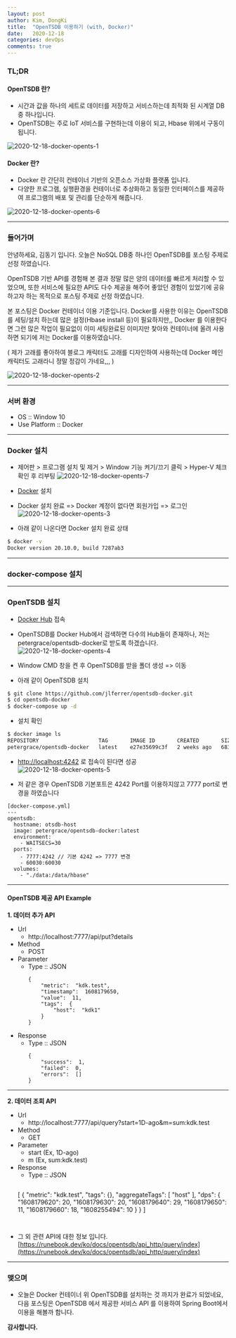 ```yaml
---
layout: post
author: Kim, DongKi
title:  "OpenTSDB 이용하기 (with, Docker)"
date:   2020-12-18
categories: devOps
comments: true
---
```


### TL;DR

#### OpenTSDB 란?
* 시간과 값을 하나의 세트로 데이터를 저장하고 서비스하는데 최적화 된 시계열 DB중 하나입니다.
* OpenTSDB는 주로 IoT 서비스를 구현하는데 이용이 되고, Hbase 위에서 구동이 됩니다.

![2020-12-18-docker-opents-1](/assets/2020-12-18-docker-opents-1.jpg)

#### Docker 란?
* Docker 란 간단히 컨테이너 기반의 오픈소스 가상화 플랫폼 입니다.
* 다양한 프로그램, 실행환경을 컨테이너로 추상화하고 동일한 인터페이스를 제공하여 프로그램의 배포 및 관리를 단순하게 해줍니다.

![2020-12-18-docker-opents-6](/assets/2020-12-18-docker-opents-6.jpg)

---
### 들어가며

안녕하세요, 김동기 입니다.
오늘은 NoSQL DB중 하나인 OpenTSDB를 포스팅 주제로 선정 하였습니다.

OpenTSDB 기반 API를 경험해 본 결과 정말 많은 양의 데이터를 빠르게 처리할 수 있었으며, 또한 서비스에 필요한 API도 다수 제공을 해주어 좋았던 경험이 있었기에 공유하고자 하는 목적으로 포스팅 주제로 선정 하였습니다.

본 포스팅은 Docker 컨테이너 이용 기준입니다. 
Docker를 사용한 이유는 OpenTSDB를 세팅/설치 하는데 많은 설정(Hbase install 등)이 필요하지만,, Docker 를 이용한다면 그런 많은 작업이 필요없이 이미 세팅완료된 이미지만 찿아와 컨테이너에 올려 사용하면 되기에 저는 Docker를 이용하였습니다.

( 제가 고래를 좋아하여 블로그 캐릭터도 고래를 디자인하여 사용하는데 Docker 메인 캐릭터도 고래라니 정말 정감이 가네요,,, )

![2020-12-18-docker-opents-2](/assets/2020-12-18-docker-opents-2.jpg)

----
### 서버 환경

* OS :: Window 10
* Use Platform :: Docker

----
### Docker 설치

* 제어판 > 프로그램 설치 및 제거 > Window 기능 켜기/끄기 클릭 > Hyper-V 체크 확인 후 리부팅
![2020-12-18-docker-opents-7](/assets/2020-12-18-docker-opents-7.jpg)

* [Docker](https://hub.docker.com/editions/community/docker-ce-desktop-windows/) 설치

* Docker 설치 완료 => Docker 계정이 없다면 회원가입 => 로그인
![2020-12-18-docker-opents-3](/assets/2020-12-18-docker-opents-3.jpg)

* 아래 같이 나온다면 Docker 설치 완료 상태

```bash
$ docker -v
Docker version 20.10.0, build 7287ab3
```

----
### docker-compose 설치


----
### OpenTSDB 설치
 
* [Docker Hub](https://hub.docker.com/r/petergrace/opentsdb-docker) 접속

* OpenTSDB를 Docker Hub에서 검색하면 다수의 Hub들이 존재하나, 저는 petergrace/opentsdb-docker로 받도록 하겠습니다.
![2020-12-18-docker-opents-4](/assets/2020-12-18-docker-opents-4.jpg)

* Window CMD 창을 켠 후 OpenTSDB를 받을 폴더 생성 => 이동

* 아래 같이 OpenTSDB 설치

```bash
$ git clone https://github.com/jlferrer/opentsdb-docker.git
$ cd opentsdb-docker
$ docker-compose up -d
```

* 설치 확인

```bash
$ docker image ls
REPOSITORY                   TAG       IMAGE ID       CREATED       SIZE
petergrace/opentsdb-docker   latest    e27e35699c3f   2 weeks ago   683MB
```

* [http://localhost:4242](http://localhost:4242) 로 접속이 된다면 성공
![2020-12-18-docker-opents-5](/assets/2020-12-18-docker-opents-5.jpg)

* 저 같은 경우 OpenTSDB 기본포트은 4242 Port를 이용하지않고 7777 port로 변경을 하였습니다

```
[docker-compose.yml]
---
opentsdb:
  hostname: otsdb-host
  image: petergrace/opentsdb-docker:latest
  environment:
    - WAITSECS=30    
  ports:
    - 7777:4242 // 기본 4242 => 7777 변경
    - 60030:60030
  volumes:  
    - "./data:/data/hbase"
```

----
####  OpenTSDB 제공 API Example

**1. 데이터 추가 API**
- Url 
  + http://localhost:7777/api/put?details
- Method
  + POST
- Parameter
  + Type :: JSON
	```
	{
		"metric":  "kdk.test",
		"timestamp":  1608179650,
		"value":  11,
		"tags":  {
			"host":  "kdk1"
		}
	}
	```
- Response
  + Type :: JSON
	```
	{
		"success":  1,
		"failed":  0,
		"errors":  []
	}
	```

---

**2. 데이터 조회 API**
- Url 
  + http://localhost:7777/api/query?start=1D-ago&m=sum:kdk.test
- Method
  + GET
- Parameter
  + start (Ex, 1D-ago)
  + m (Ex, sum:kdk.test)
- Response
  + Type :: JSON
	```
  [
      {
          "metric": "kdk.test",
          "tags": {},
          "aggregateTags": [
              "host"
          ],
          "dps": {
              "1608179620": 20,
              "1608179630": 20,
              "1608179640": 29,
              "1608179650": 11,
              "1608179660": 18,
              "1608255494": 10
          }
      }
  ]
	```


* 그 외 관련 API에 대한 정보 입니다.
 [https://runebook.dev/ko/docs/opentsdb/api_http/query/index](https://runebook.dev/ko/docs/opentsdb/api_http/query/index)


---
### 맺으며

* 오늘은 Docker 컨테이너 위 OpenTSDB를 설치하는 것 까지가 완료가 되었네요, 다음 포스팅은 OpenTSDB 에서 제공한 서비스 API 를 이용하여 Spring Boot에서 이용을 해볼까 합니다.


**감사합니다.**


